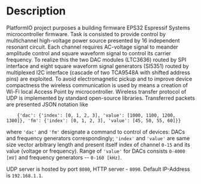 # Description
PlatformIO project purposes a building firmware EPS32 Espressif Systems microcontroller firmware. Task is consisted to provide control by multichannel high-voltage power source presented by 16 independent resonant circuit. Each channel requires AC-voltage signal to meander amplitude control and square waveform signal to control its carrier frequency. To realize this the two DAC modules (LTC3636) routed by SPI interface and eight square waveform signal generators (SI5351) routed by multiplexed I2C interface (cascade of two TCA9548A with shifted address pins) are exploited. To avoid electromagnetic pickup and to improve device compactness the wireless communication is used by means a creation of Wi-Fi local Access Point by microcontroller. Wireless transfer protocol of UDP is implemented by standard open-source libraries. Transferred packets are presented JSON notation like
```
	{'dac': {'index': [0, 1, 2, 3], 'value': [1000, 1100, 1200, 1300]}, 'fm': {'index': [0, 1, 2, 3], 'value': [45, 50, 55, 60]}}
```
where `'dac'` and `'fm'` designate a command to control of devices: DACs and frequency generators correspondingly; `'index'` and `'value'` are same size vector arbitrary length and present itself index of channel `0-15` and its value (voltage or frequency). Range of `'value'` for DACs consists `0-4000 [mV]` and frequency generators -- `0-160 [kHz]`.

UDP server is hosted by port `8080`, HTTP server - `8090`. Default IP-Address is `192.168.1.1`.